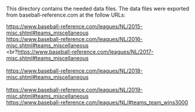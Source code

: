 This directory contains the needed data files. The data files were exported from baseball-reference.com at the follow URLs:

https://www.baseball-reference.com/leagues/NL/2015-misc.shtml#teams_miscellaneous
<br>https://www.baseball-reference.com/leagues/NL/2016-misc.shtml#teams_miscellaneous<br/>
<br?https://www.baseball-reference.com/leagues/NL/2017-misc.shtml#teams_miscellaneous<br/>
<br>https://www.baseball-reference.com/leagues/NL/2018-misc.shtml#teams_miscellaneous<br/>
<br>https://www.baseball-reference.com/leagues/NL/2019-misc.shtml#teams_miscellaneous<br/>
https://www.baseball-reference.com/leagues/NL/#teams_team_wins3000
